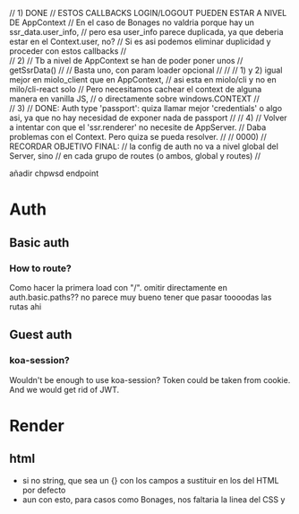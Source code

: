 //  1) DONE
//  ESTOS CALLBACKS LOGIN/LOGOUT PUEDEN ESTAR A NIVEL DE AppContext
//  En el caso de Bonages no valdria porque hay un ssr_data.user_info,
//    pero esa user_info parece duplicada, ya que deberia estar en el Context.user, no?
//    Si es asi podemos eliminar duplicidad y proceder con estos callbacks
//  
//  2)
//  Tb a nivel de AppContext se han de poder poner unos
//    getSsrData()
//
//  Basta uno, con param loader opcional
//
//
//  1) y 2) igual mejor en miolo_client que en AppContext,
//    asi esta en miolo/cli y no en milo/cli-react solo
//    Pero necesitamos cachear el context de alguna manera en vanilla JS,
//    o directamente sobre windows.CONTEXT
//    
//  3)
//  DONE: Auth type 'passport': quiza llamar mejor 'credentials' o algo asi, ya que no hay necesidad de exponer nada de passport
//
//  4)
//  Volver a intentar con que el 'ssr.renderer' no necesite de AppServer. 
//  Daba problemas con el Context. Pero quiza se pueda resolver.
//
//  0000)
//  RECORDAR OBJETIVO FINAL:
//    la config de auth no va a nivel global del Server, sino
//    en cada grupo de routes (o ambos, global y routes)
//




añadir chpwsd endpoint

# Auth

## Basic auth

### How to route?

Como hacer la primera load con "/".
omitir directamente en auth.basic.paths??
no parece muy bueno tener que pasar toooodas las rutas ahi

## Guest auth

### koa-session?

Wouldn't be enough to use koa-session? Token could be taken from cookie.
And we would get rid of JWT.



# Render

## html
 
- si no string, que sea un {} con los campos a sustituir en los <meta/> del HTML por defecto
- aun con esto, para casos como Bonages, nos faltaria la linea <rel/> del CSS y <script> (dev mode al menos)

## SSR

- quizá los useSsrData..() como atributo de context?



# Router

## auth.action

Current: 'redirect', 'error'
Add these? 'empty' / 'none'



# DEV time

## `xeira.run`

When available, apply here.

If possible, export also server commands for running it.


## miolo + client bundle?
	
  Con `xeira` se puede facilitar el tema. Por ejemplo, pasando un tercer parámetro:

```js
	miolo (config, render, client)
```
  
Donde `client` es:

```js
{
	'entry': '././index.js',
	'html': '<html>....</html>` // aumentaríamos a {context}, {children}, {bundle} y {styles}
}
```

Pero habría que tener en cuenta también el `dev time`. Habría que añadir un `watch`
tal como hace `xeira demo`. Y probablemente algún `HMR`.
 
